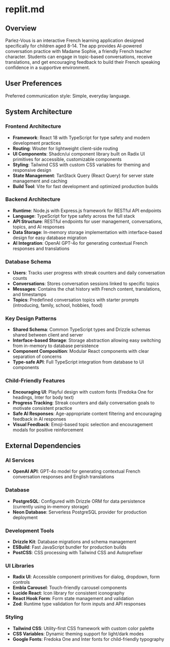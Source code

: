# replit.md

## Overview

Parlez-Vous is an interactive French learning application designed specifically for children aged 8-14. The app provides AI-powered conversation practice with Madame Sophie, a friendly French teacher character. Students can engage in topic-based conversations, receive translations, and get encouraging feedback to build their French speaking confidence in a supportive environment.

## User Preferences

Preferred communication style: Simple, everyday language.

## System Architecture

### Frontend Architecture
- **Framework**: React 18 with TypeScript for type safety and modern development practices
- **Routing**: Wouter for lightweight client-side routing
- **UI Components**: Shadcn/ui component library built on Radix UI primitives for accessible, customizable components
- **Styling**: Tailwind CSS with custom CSS variables for theming and responsive design
- **State Management**: TanStack Query (React Query) for server state management and caching
- **Build Tool**: Vite for fast development and optimized production builds

### Backend Architecture
- **Runtime**: Node.js with Express.js framework for RESTful API endpoints
- **Language**: TypeScript for type safety across the full stack
- **API Structure**: RESTful endpoints for user management, conversations, topics, and AI responses
- **Data Storage**: In-memory storage implementation with interface-based design for easy database migration
- **AI Integration**: OpenAI GPT-4o for generating contextual French responses and translations

### Database Schema
- **Users**: Tracks user progress with streak counters and daily conversation counts
- **Conversations**: Stores conversation sessions linked to specific topics
- **Messages**: Contains the chat history with French content, translations, and timestamps
- **Topics**: Predefined conversation topics with starter prompts (introducing, family, school, hobbies, food)

### Key Design Patterns
- **Shared Schema**: Common TypeScript types and Drizzle schemas shared between client and server
- **Interface-based Storage**: Storage abstraction allowing easy switching from in-memory to database persistence
- **Component Composition**: Modular React components with clear separation of concerns
- **Type-safe API**: Full TypeScript integration from database to UI components

### Child-Friendly Features
- **Encouraging UI**: Playful design with custom fonts (Fredoka One for headings, Inter for body text)
- **Progress Tracking**: Streak counters and daily conversation goals to motivate consistent practice
- **Safe AI Responses**: Age-appropriate content filtering and encouraging feedback in AI responses
- **Visual Feedback**: Emoji-based topic selection and encouragement modals for positive reinforcement

## External Dependencies

### AI Services
- **OpenAI API**: GPT-4o model for generating contextual French conversation responses and English translations

### Database
- **PostgreSQL**: Configured with Drizzle ORM for data persistence (currently using in-memory storage)
- **Neon Database**: Serverless PostgreSQL provider for production deployment

### Development Tools
- **Drizzle Kit**: Database migrations and schema management
- **ESBuild**: Fast JavaScript bundler for production builds
- **PostCSS**: CSS processing with Tailwind CSS and Autoprefixer

### UI Libraries
- **Radix UI**: Accessible component primitives for dialog, dropdown, form controls
- **Embla Carousel**: Touch-friendly carousel components
- **Lucide React**: Icon library for consistent iconography
- **React Hook Form**: Form state management and validation
- **Zod**: Runtime type validation for form inputs and API responses

### Styling
- **Tailwind CSS**: Utility-first CSS framework with custom color palette
- **CSS Variables**: Dynamic theming support for light/dark modes
- **Google Fonts**: Fredoka One and Inter fonts for child-friendly typography